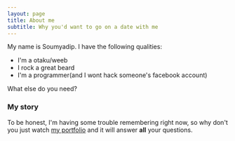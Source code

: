 ```yaml
---
layout: page
title: About me
subtitle: Why you'd want to go on a date with me
---
```


My name is Soumyadip. I have the following qualities:

- I'm a otaku/weeb
- I rock a great beard
- I'm a programmer(and I wont hack someone's facebook account)

What else do you need?

### My story

To be honest, I'm having some trouble remembering right now, so why don't you just watch [my portfolio](https://soumya997.github.io/vcv/) and it will answer **all** your questions.
